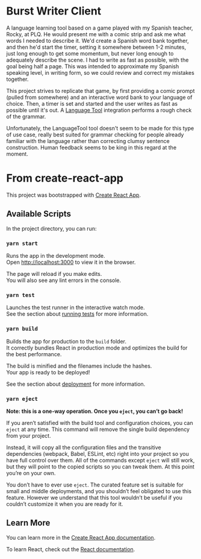 # Burst Writer Client

A language learning tool based on a game played with my Spanish teacher, Rocky, at PLQ. He would present me with a comic strip and ask me what words I needed to describe it. We'd create a Spanish word bank together, and then he'd start the timer, setting it somewhere between 1-2 minutes, just long enough to get some momentum, but never long enough to adequately describe the scene. I had to write as fast as possible, with the goal being half a page. This was intended to approximate my Spanish speaking level, in writing form, so we could review and correct my mistakes together. 

This project strives to replicate that game, by first providing a comic prompt (pulled from somewhere) and an interactive word bank to your language of choice. Then, a timer is set and started and the user writes as fast as possible until it's out. A [Language Tool](https://languagetool.org/) integration performs a rough check of the grammar.

Unfortunately, the LanguageTool tool doesn't seem to be made for this type of use case, really best suited for grammar checking for people already familiar with the language rather than correcting clumsy sentence construction. Human feedback seems to be king in this regard at the moment.

# From create-react-app

This project was bootstrapped with [Create React App](https://github.com/facebook/create-react-app).

## Available Scripts

In the project directory, you can run:

### `yarn start`

Runs the app in the development mode.<br />
Open [http://localhost:3000](http://localhost:3000) to view it in the browser.

The page will reload if you make edits.<br />
You will also see any lint errors in the console.

### `yarn test`

Launches the test runner in the interactive watch mode.<br />
See the section about [running tests](https://facebook.github.io/create-react-app/docs/running-tests) for more information.

### `yarn build`

Builds the app for production to the `build` folder.<br />
It correctly bundles React in production mode and optimizes the build for the best performance.

The build is minified and the filenames include the hashes.<br />
Your app is ready to be deployed!

See the section about [deployment](https://facebook.github.io/create-react-app/docs/deployment) for more information.

### `yarn eject`

**Note: this is a one-way operation. Once you `eject`, you can’t go back!**

If you aren’t satisfied with the build tool and configuration choices, you can `eject` at any time. This command will remove the single build dependency from your project.

Instead, it will copy all the configuration files and the transitive dependencies (webpack, Babel, ESLint, etc) right into your project so you have full control over them. All of the commands except `eject` will still work, but they will point to the copied scripts so you can tweak them. At this point you’re on your own.

You don’t have to ever use `eject`. The curated feature set is suitable for small and middle deployments, and you shouldn’t feel obligated to use this feature. However we understand that this tool wouldn’t be useful if you couldn’t customize it when you are ready for it.

## Learn More

You can learn more in the [Create React App documentation](https://facebook.github.io/create-react-app/docs/getting-started).

To learn React, check out the [React documentation](https://reactjs.org/).
